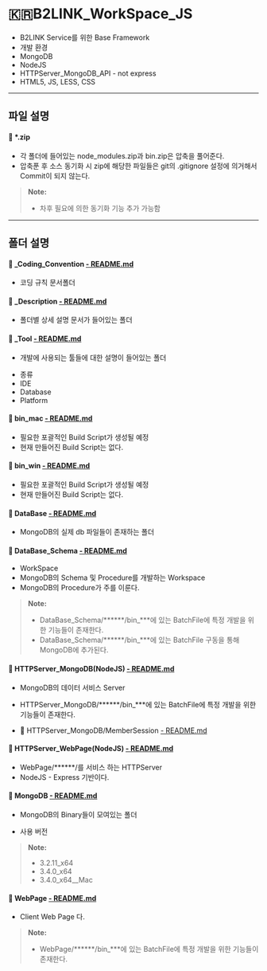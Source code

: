 :kr:**B2LINK_WorkSpace_JS**
===================

* B2LINK Service를 위한 Base Framework
* 개발 환경
 * MongoDB
 * NodeJS
 * HTTPServer_MongoDB_API - not express
 * HTML5, JS, LESS, CSS


-------------
파일 설명
-------------

#### :file_folder: *.zip
 - 각 폴더에 들어있는 node_modules.zip과 bin.zip은 압축을 풀어준다.
 - 압축푼 후 소스 동기화 시 zip에 해당한 파일들은 git의 .gitignore 설정에 의거해서 Commit이 되지 않는다.

> **Note:**
> - 차후 필요에 의한 동기화 기능 추가 가능함

-------------
폴더 설명
-------------

#### :open_file_folder: _Coding_Convention [- README.md](https://github.com/thdtjsdn/B2LINK_WorkSpace_JS/blob/master/_Coding_Convention/README.md)
 - 코딩 규칙 문서폴더


#### :open_file_folder: _Description [- README.md](https://github.com/thdtjsdn/B2LINK_WorkSpace_JS/blob/master/_Description/README.md)
 - 폴더별 상세 설명 문서가 들어있는 폴더


#### :open_file_folder: _Tool [- README.md](https://github.com/thdtjsdn/B2LINK_WorkSpace_JS/blob/master/_Tool/README.md)
 - 개발에 사용되는 툴들에 대한 설명이 들어있는 폴더
 * 종류
  * IDE
  * Database
  * Platform


#### :open_file_folder: bin_mac [- README.md](https://github.com/thdtjsdn/B2LINK_WorkSpace_JS/blob/master/bin_mac/README.md)
 - 필요한 포괄적인 Build Script가 생성될 예정
 - 현재 만들어진 Build Script는 없다.

#### :open_file_folder: bin_win [- README.md](https://github.com/thdtjsdn/B2LINK_WorkSpace_JS/blob/master/bin_win/README.md)
 - 필요한 포괄적인 Build Script가 생성될 예정
 - 현재 만들어진 Build Script는 없다.


#### :open_file_folder: DataBase [- README.md](https://github.com/thdtjsdn/B2LINK_WorkSpace_JS/blob/master/DataBase/README.md)
 - MongoDB의 실제 db 파일들이 존재하는 폴더


#### :open_file_folder: DataBase_Schema [- README.md](https://github.com/thdtjsdn/B2LINK_WorkSpace_JS/blob/master/DataBase_Schema/README.md)
 - WorkSpace
 - MongoDB의 Schema 및 Procedure를 개발하는 Workspace
 - MongoDB의 Procedure가 주를 이룬다.

> **Note:**
> - DataBase_Schema/******/bin_***에 있는 BatchFile에 특정 개발을 위한 기능들이 존재한다.
> - DataBase_Schema/******/bin_***에 있는 BatchFile 구동을 통해 MongoDB에 추가된다.


#### :open_file_folder: HTTPServer_MongoDB(NodeJS) [- README.md](https://github.com/thdtjsdn/B2LINK_WorkSpace_JS/blob/master/HTTPServer_MongoDB/README.md)
 - MongoDB의 데이터 서비스 Server
 - HTTPServer_MongoDB/******/bin_***에 있는 BatchFile에 특정 개발을 위한 기능들이 존재한다.

 - :open_file_folder: HTTPServer_MongoDB/MemberSession [- README.md](https://github.com/thdtjsdn/B2LINK_WorkSpace_JS/blob/master/HTTPServer_MongoDB/MemberSession/README.md)


#### :open_file_folder: HTTPServer_WebPage(NodeJS) [- README.md](https://github.com/thdtjsdn/B2LINK_WorkSpace_JS/blob/master/HTTPServer_WebPage/README.md)
 - WebPage/******/를 서비스 하는 HTTPServer
 - NodeJS - Express 기반이다.


#### :open_file_folder: MongoDB [- README.md](https://github.com/thdtjsdn/B2LINK_WorkSpace_JS/blob/master/MongoDB/README.md)
 - MongoDB의 Binary들이 모여있는 폴더

 - 사용 버전

> **Note:**
> - 3.2.11_x64
> - 3.4.0_x64
> - 3.4.0_x64__Mac


#### :open_file_folder: WebPage [- README.md](https://github.com/thdtjsdn/B2LINK_WorkSpace_JS/blob/master/WebPage/root/README.md)
 - Client Web Page 다.

> **Note:**
> - WebPage/******/bin_***에 있는 BatchFile에 특정 개발을 위한 기능들이 존재한다.

